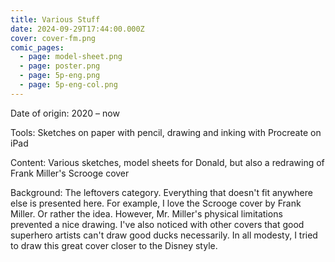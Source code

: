 ```yaml
---
title: Various Stuff
date: 2024-09-29T17:44:00.000Z
cover: cover-fm.png
comic_pages:
  - page: model-sheet.png
  - page: poster.png
  - page: 5p-eng.png
  - page: 5p-eng-col.png
---
```



Date of origin: 2020 – now

Tools: Sketches on paper with pencil, drawing and inking with Procreate on iPad

Content: Various sketches, model sheets for Donald, but also a redrawing of Frank Miller's Scrooge cover

Background: The leftovers category. Everything that doesn't fit anywhere else is presented here. For example, I love the Scrooge cover by Frank Miller. Or rather the idea. However, Mr. Miller's physical limitations prevented a nice drawing. I've also noticed with other covers that good superhero artists can't draw good ducks necessarily. In all modesty, I tried to draw this great cover closer to the Disney style.
